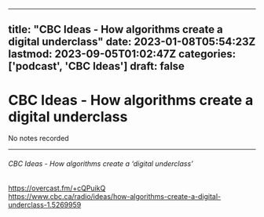
---
title: "CBC Ideas - How algorithms create a digital underclass"
date: 2023-01-08T05:54:23Z
lastmod: 2023-09-05T01:02:47Z
categories: ['podcast', 'CBC Ideas']
draft: false
---


# CBC Ideas - How algorithms create a digital underclass

No notes recorded

- - -
###### CBC Ideas - How algorithms create a ‘digital underclass’

https://overcast.fm/+cQPuikQ  
https://www.cbc.ca/radio/ideas/how-algorithms-create-a-digital-underclass-1.5269959

<!-- #public #podcast #CBC Ideas# -->

<!-- {BearID:0EE0FEF8-71F4-467F-AA42-E4280E9ABC5A-28016-00002D97C8CC2B59} -->
